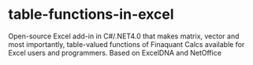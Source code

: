 table-functions-in-excel
========================

Open-source Excel add-in in C#/.NET4.0 that makes matrix, vector and most importantly, table-valued functions of Finaquant Calcs available for Excel users and programmers. Based on ExcelDNA and NetOffice
